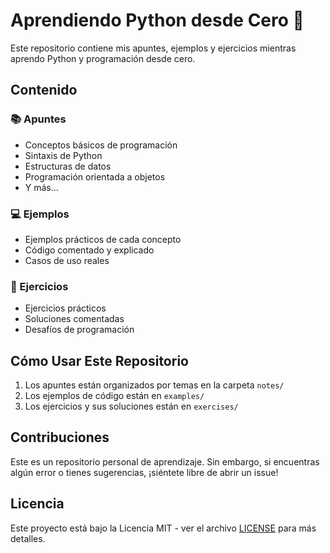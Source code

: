 # Aprendiendo Python desde Cero 🐍

Este repositorio contiene mis apuntes, ejemplos y ejercicios mientras aprendo Python y programación desde cero.


## Contenido

### 📚 Apuntes
- Conceptos básicos de programación
- Sintaxis de Python
- Estructuras de datos
- Programación orientada a objetos
- Y más...

### 💻 Ejemplos
- Ejemplos prácticos de cada concepto
- Código comentado y explicado
- Casos de uso reales

### 🎯 Ejercicios
- Ejercicios prácticos
- Soluciones comentadas
- Desafíos de programación

## Cómo Usar Este Repositorio

1. Los apuntes están organizados por temas en la carpeta `notes/`
2. Los ejemplos de código están en `examples/`
3. Los ejercicios y sus soluciones están en `exercises/`

## Contribuciones

Este es un repositorio personal de aprendizaje. Sin embargo, si encuentras algún error o tienes sugerencias, ¡siéntete libre de abrir un issue!

## Licencia

Este proyecto está bajo la Licencia MIT - ver el archivo [LICENSE](LICENSE) para más detalles. 